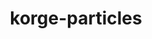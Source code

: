 ---
layout: module
title: korge-particles
authors: [korlibs]
category: Other
link: https://github.com/korlibs/korge-particles/tree/main/korge-particles
---